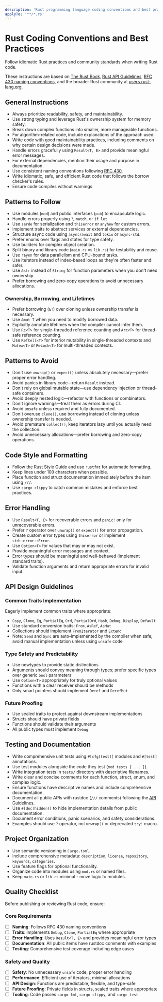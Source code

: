 ```yaml
---
description: 'Rust programming language coding conventions and best practices'
applyTo: '**/*.rs'
---
```


# Rust Coding Conventions and Best Practices

Follow idiomatic Rust practices and community standards when writing Rust code. 

These instructions are based on [The Rust Book](https://doc.rust-lang.org/book/), [Rust API Guidelines](https://rust-lang.github.io/api-guidelines/), [RFC 430 naming conventions](https://github.com/rust-lang/rfcs/blob/master/text/0430-finalizing-naming-conventions.md), and the broader Rust community at [users.rust-lang.org](https://users.rust-lang.org).

## General Instructions

- Always prioritize readability, safety, and maintainability.
- Use strong typing and leverage Rust's ownership system for memory safety.
- Break down complex functions into smaller, more manageable functions.
- For algorithm-related code, include explanations of the approach used.
- Write code with good maintainability practices, including comments on why certain design decisions were made.
- Handle errors gracefully using `Result<T, E>` and provide meaningful error messages.
- For external dependencies, mention their usage and purpose in documentation.
- Use consistent naming conventions following [RFC 430](https://github.com/rust-lang/rfcs/blob/master/text/0430-finalizing-naming-conventions.md).
- Write idiomatic, safe, and efficient Rust code that follows the borrow checker's rules.
- Ensure code compiles without warnings.

## Patterns to Follow

- Use modules (`mod`) and public interfaces (`pub`) to encapsulate logic.
- Handle errors properly using `?`, `match`, or `if let`.
- Use `serde` for serialization and `thiserror` or `anyhow` for custom errors.
- Implement traits to abstract services or external dependencies.
- Structure async code using `async/await` and `tokio` or `async-std`.
- Prefer enums over flags and states for type safety.
- Use builders for complex object creation.
- Split binary and library code (`main.rs` vs `lib.rs`) for testability and reuse.
- Use `rayon` for data parallelism and CPU-bound tasks.
- Use iterators instead of index-based loops as they're often faster and safer.
- Use `&str` instead of `String` for function parameters when you don't need ownership.
- Prefer borrowing and zero-copy operations to avoid unnecessary allocations.

### Ownership, Borrowing, and Lifetimes

- Prefer borrowing (`&T`) over cloning unless ownership transfer is necessary.
- Use `&mut T` when you need to modify borrowed data.
- Explicitly annotate lifetimes when the compiler cannot infer them.
- Use `Rc<T>` for single-threaded reference counting and `Arc<T>` for thread-safe reference counting.
- Use `RefCell<T>` for interior mutability in single-threaded contexts and `Mutex<T>` or `RwLock<T>` for multi-threaded contexts.

## Patterns to Avoid

- Don't use `unwrap()` or `expect()` unless absolutely necessary—prefer proper error handling.
- Avoid panics in library code—return `Result` instead.
- Don't rely on global mutable state—use dependency injection or thread-safe containers.
- Avoid deeply nested logic—refactor with functions or combinators.
- Don't ignore warnings—treat them as errors during CI.
- Avoid `unsafe` unless required and fully documented.
- Don't overuse `clone()`, use borrowing instead of cloning unless ownership transfer is needed.
- Avoid premature `collect()`, keep iterators lazy until you actually need the collection.
- Avoid unnecessary allocations—prefer borrowing and zero-copy operations.

## Code Style and Formatting

- Follow the Rust Style Guide and use `rustfmt` for automatic formatting.
- Keep lines under 100 characters when possible.
- Place function and struct documentation immediately before the item using `///`.
- Use `cargo clippy` to catch common mistakes and enforce best practices.

## Error Handling

- Use `Result<T, E>` for recoverable errors and `panic!` only for unrecoverable errors.
- Prefer `?` operator over `unwrap()` or `expect()` for error propagation.
- Create custom error types using `thiserror` or implement `std::error::Error`.
- Use `Option<T>` for values that may or may not exist.
- Provide meaningful error messages and context.
- Error types should be meaningful and well-behaved (implement standard traits).
- Validate function arguments and return appropriate errors for invalid input.

## API Design Guidelines

### Common Traits Implementation
Eagerly implement common traits where appropriate:
- `Copy`, `Clone`, `Eq`, `PartialEq`, `Ord`, `PartialOrd`, `Hash`, `Debug`, `Display`, `Default`
- Use standard conversion traits: `From`, `AsRef`, `AsMut`
- Collections should implement `FromIterator` and `Extend`
- Note: `Send` and `Sync` are auto-implemented by the compiler when safe; avoid manual implementation unless using `unsafe` code

### Type Safety and Predictability
- Use newtypes to provide static distinctions
- Arguments should convey meaning through types; prefer specific types over generic `bool` parameters
- Use `Option<T>` appropriately for truly optional values
- Functions with a clear receiver should be methods
- Only smart pointers should implement `Deref` and `DerefMut`

### Future Proofing
- Use sealed traits to protect against downstream implementations
- Structs should have private fields
- Functions should validate their arguments
- All public types must implement `Debug`

## Testing and Documentation

- Write comprehensive unit tests using `#[cfg(test)]` modules and `#[test]` annotations.
- Use test modules alongside the code they test (`mod tests { ... }`).
- Write integration tests in `tests/` directory with descriptive filenames.
- Write clear and concise comments for each function, struct, enum, and complex logic.
- Ensure functions have descriptive names and include comprehensive documentation.
- Document all public APIs with rustdoc (`///` comments) following the [API Guidelines](https://rust-lang.github.io/api-guidelines/).
- Use `#[doc(hidden)]` to hide implementation details from public documentation.
- Document error conditions, panic scenarios, and safety considerations.
- Examples should use `?` operator, not `unwrap()` or deprecated `try!` macro.

## Project Organization

- Use semantic versioning in `Cargo.toml`.
- Include comprehensive metadata: `description`, `license`, `repository`, `keywords`, `categories`.
- Use feature flags for optional functionality.
- Organize code into modules using `mod.rs` or named files.
- Keep `main.rs` or `lib.rs` minimal - move logic to modules.

## Quality Checklist

Before publishing or reviewing Rust code, ensure:

### Core Requirements
- [ ] **Naming**: Follows RFC 430 naming conventions
- [ ] **Traits**: Implements `Debug`, `Clone`, `PartialEq` where appropriate
- [ ] **Error Handling**: Uses `Result<T, E>` and provides meaningful error types
- [ ] **Documentation**: All public items have rustdoc comments with examples
- [ ] **Testing**: Comprehensive test coverage including edge cases

### Safety and Quality
- [ ] **Safety**: No unnecessary `unsafe` code, proper error handling
- [ ] **Performance**: Efficient use of iterators, minimal allocations
- [ ] **API Design**: Functions are predictable, flexible, and type-safe
- [ ] **Future Proofing**: Private fields in structs, sealed traits where appropriate
- [ ] **Tooling**: Code passes `cargo fmt`, `cargo clippy`, and `cargo test`